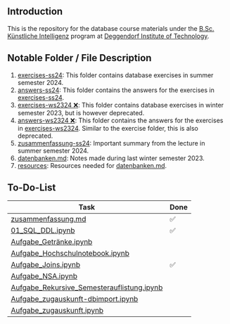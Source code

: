## Introduction

This is the repository for the database course materials under the [B.Sc. Künstliche Intelligenz](https://www.th-deg.de/ki-b) program at [Deggendorf Institute of Technology](https://www.th-deg.de/).

## Notable Folder / File Description

1. [exercises-ss24](./exercises-ss24/): This folder contains database exercises in summer semester 2024.
1. [answers-ss24](./answers-ss24/): This folder contains the answers for the exercises in [exercises-ss24](./exercises-ss24/).
1. [exercises-ws2324 ❌](./exercises-ws2324/): This folder contains database exercises in winter semester 2023, but is however deprecated.
1. [answers-ws2324 ❌](./answers-ws2324/): This folder contains the answers for the exercises in [exercises-ws2324](./exercises-ws2324/). Similar to the exercise folder, this is also deprecated.
1. [zusammenfassung-ss24](./zusammenfassung-ss24/): Important summary from the lecture in summer semester 2024.
1. [datenbanken.md](datenbanken.md): Notes made during last winter semester 2023.
1. [resources](./resources/): Resources needed for [datenbanken.md](datenbanken.md).

## To-Do-List

| Task                                                                                                      | Done |
| --------------------------------------------------------------------------------------------------------- | ---- |
| [zusammenfassung.md](./zusammenfassung-ss24/zusammenfassung.md)                                           | ✅   |
| [01_SQL_DDL.ipynb](./exercises-ss24/01_SQL_DDL.ipynb)                                                     | ✅   |
| [Aufgabe_Getränke.ipynb](./exercises-ss24/Aufgabe_Getränke.ipynb)                                         |      |
| [Aufgabe_Hochschulnotebook.ipynb](./zusammenfassung-ss24/Aufgabe_Hochschulnotebook.ipynb)                 |      |
| [Aufgabe_Joins.ipynb](./exercises-ss24/Aufgabe_Joins.ipynb)                                               | ✅   |
| [Aufgabe_NSA.ipynb](./exercises-ss24/Aufgabe_NSA.ipynb)                                                   |      |
| [Aufgabe_Rekursive_Semesterauflistung.ipynb](./exercises-ss24/Aufgabe_Rekursive_Semesterauflistung.ipynb) |      |
| [Aufgabe_zugauskunft-dbimport.ipynb](./exercises-ss24/Aufgabe_zugauskunft-dbimport.ipynb)                 |      |
| [Aufgabe_zugauskunft.ipynb](./exercises-ss24/Aufgabe_zugauskunft.ipynb)                                   |      |
